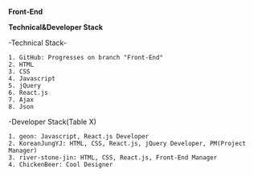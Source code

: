 **Front-End**

**Technical&Developer Stack**


-Technical Stack-

    1. GitHub: Progresses on branch "Front-End"
    2. HTML
    3. CSS
    4. Javascript
    5. jQuery
    6. React.js
    7. Ajax
    8. Json


-Developer Stack(Table X)

    1. geon: Javascript, React.js Developer
    2. KoreanJungYJ: HTML, CSS, React.js, jQuery Developer, PM(Project Manager)
    3. river-stone-jin: HTML, CSS, React.js, Front-End Manager
    4. ChickenBeer: Cool Designer
